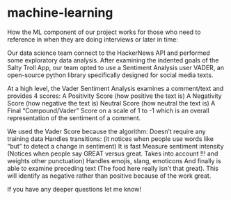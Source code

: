 # machine-learning
How the ML component of our project works for those who need to reference in when they are doing interviews or later in time:

Our data science team connect to the HackerNews API and performed some exploratory data analysis. After examining the indented goals of the Salty Troll App, our team opted to use a Sentiment Analysis user VADER, an open-source python library specifically designed for social media texts. 

At a high level, the Vader Sentiment Analysis examines a comment/text and provides 4 scores:
A Positivity Score (how positive the text is)
A Negativity Score (how negative the text is)
Neutral Score (how neutral the text is) 
A Final “Compound/Vader” Score on a scale of 1 to -1 which is an overall representation of the sentiment of a comment. 

We used the Vader Score because the algorithm:
Doesn’t require any training data
Handles transitions: (it notices when people use words like “but” to detect a change in sentiment)
It is fast
Measure sentiment intensity (Notices when people say GREAT versus great. Takes into account !!! and weights other punctuation) 
Handles emojis, slang, emoticons
And finally is able to examine preceding text (The food here really isn’t that great). This will identify as negative rather than positive because of the work great. 

If you have any deeper questions let me know! 
